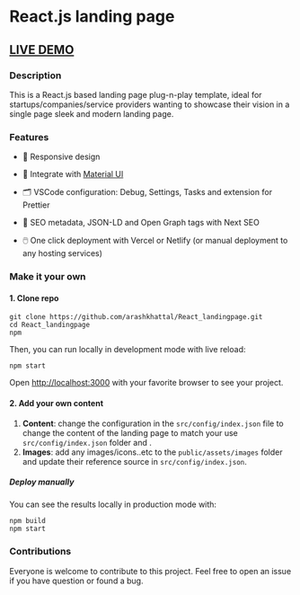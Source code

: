 # React.js landing page 

## <a href="https://arashkhattal.github.io/React_landingpage/"> LIVE DEMO</a>

### Description

This is a React.js based landing page plug-n-play template, ideal for startups/companies/service providers wanting to showcase their vision in a single page sleek and modern landing page.

### Features

- 📱  Responsive design

- 🎨 Integrate with [Material UI](https://https://mui.com/)

- 🗂 VSCode configuration: Debug, Settings, Tasks and extension for  Prettier

- 🤖 SEO metadata, JSON-LD and Open Graph tags with Next SEO

- 🖱️ One click deployment with Vercel or Netlify (or manual deployment to any hosting services)

### Make it your own

#### 1. Clone repo

```
git clone https://github.com/arashkhattal/React_landingpage.git
cd React_landingpage
npm
```

Then, you can run locally in development mode with live reload:

```
npm start
```

Open <http://localhost:3000> with your favorite browser to see your project.

#### 2. Add your own content

 1. **Content**: change the configuration in the ```src/config/index.json``` file to change the content of the landing page to match your use ```src/config/index.json```  folder and .
 2. **Images**:  add any images/icons..etc to the ```public/assets/images```  folder and update their reference source in ```src/config/index.json```.


##### Deploy manually

You can see the results locally in production mode with:

```
npm build
npm start
```

### Contributions

Everyone is welcome to contribute to this project. Feel free to open an issue if you have question or found a bug.

